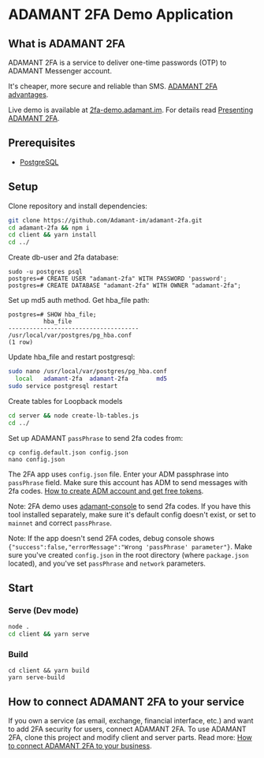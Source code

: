 # ADAMANT 2FA Demo Application

## What is ADAMANT 2FA

ADAMANT 2FA is a service to deliver one-time passwords (OTP) to ADAMANT Messenger account.

It's cheaper, more secure and reliable than SMS. [ADAMANT 2FA advantages](https://medium.com/adamant-im/adamant-is-working-on-a-perfect-2fa-solution-15280b8a3349).

Live demo is available at [2fa-demo.adamant.im](https://2fa-demo.adamant.im/signup). For details read [Presenting ADAMANT 2FA](https://medium.com/adamant-im/presenting-adamant-2fa-838db2322f7a).

## Prerequisites

* [PostgreSQL](https://www.postgresql.org/download/)

## Setup

Clone repository and install dependencies:

``` bash
git clone https://github.com/Adamant-im/adamant-2fa.git
cd adamant-2fa && npm i
cd client && yarn install
cd ../
```

Create db-user and 2fa database:

```
sudo -u postgres psql
postgres=# CREATE USER "adamant-2fa" WITH PASSWORD 'password';
postgres=# CREATE DATABASE "adamant-2fa" WITH OWNER "adamant-2fa";
```

Set up md5 auth method.
Get hba_file path:

```
postgres=# SHOW hba_file;
          hba_file
-------------------------------------
/usr/local/var/postgres/pg_hba.conf
(1 row)
```

Update hba_file and restart postgresql:

``` bash
sudo nano /usr/local/var/postgres/pg_hba.conf
  local   adamant-2fa  adamant-2fa        md5
sudo service postgresql restart
```

Create tables for Loopback models

``` bash
cd server && node create-lb-tables.js
cd ../
```

Set up ADAMANT `passPhrase` to send 2fa codes from:

```
cp config.default.json config.json
nano config.json
```

The 2FA app uses `config.json` file. Enter your ADM passphrase into `passPhrase` field. Make sure this account has ADM to send messages with 2fa codes. [How to create ADM account and get free tokens](https://medium.com/adamant-im/how-to-start-with-a-blockchain-messenger-54d1eb9704e6).

Note: 2FA demo uses [adamant-console](https://github.com/Adamant-im/adamant-console/) to send 2fa codes. If you have this tool installed separately, make sure it's default config doesn't exist, or set to `mainnet` and correct `passPhrase`.

Note: If the app doesn't send 2FA codes, debug console shows `{"success":false,"errorMessage":"Wrong 'passPhrase' parameter"}`. Make sure you've created `config.json` in the root directory (where `package.json` located), and you've set `passPhrase` and `network` parameters.

## Start

### Serve (Dev mode)

``` bash
node .
cd client && yarn serve
```

### Build

```
cd client && yarn build
yarn serve-build
```

## How to connect ADAMANT 2FA to your service

If you own a service (as email, exchange, financial interface, etc.) and want to add 2FA security for users, connect ADAMANT 2FA. To use ADAMANT 2FA, clone this project and modify client and server parts. Read more: [How to connect ADAMANT 2FA to your business](https://medium.com/adamant-im/go-to-secure-2fa-on-a-blockchain-344500a5f010).
